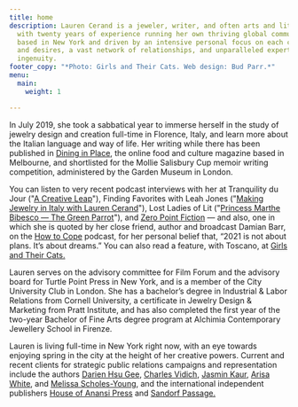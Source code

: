 ```yaml
---
title: home
description: Lauren Cerand is a jeweler, writer, and often arts and literary publicist
  with twenty years of experience running her own thriving global communications consultancy,
  based in New York and driven by an intensive personal focus on each client’s needs
  and desires, a vast network of relationships, and unparalleled expertise and creative
  ingenuity.
footer_copy: "*Photo: Girls and Their Cats. Web design: Bud Parr.*"
menu:
  main:
    weight: 1

---
```

In July 2019, she took a sabbatical year to immerse herself in the study of jewelry design and creation full-time in Florence, Italy, and learn more about the Italian language and way of life. Her writing while there has been published in [Dining in Place](https://dininginplace.com/essay/in-isolation-with-lauren-cerand/), the online food and culture magazine based in Melbourne, and shortlisted for the Mollie Salisbury Cup memoir writing competition, administered by the Garden Museum in London.

You can listen to very recent podcast interviews with her at Tranquility du Jour ("[A Creative Leap](https://kimberlywilson.com/podcasts/tranquility-du-jour-512-creative-leap/)"), Finding Favorites with Leah Jones ("[Making Jewelry in Italy with Lauren Cerand](https://findingfavorites.podbean.com/e/making-jewelry-in-italy-with-lauren-cerand/)"), Lost Ladies of Lit ("[Princess Marthe Bibesco –– The Green Parrot](https://www.lostladiesoflit.com/podcast/23-marthe-bibesco-the-green-parrot-with-lauren-cerand)"), and [Zero Point Fiction](https://zeropointfiction.libsyn.com/interview-with-lauren-cerand) –– and also, one in which she is quoted by her close friend, author and broadcast Damian Barr, on the [How to Cope](https://podcasts.apple.com/us/podcast/damian-barr-writer-presenter-on-how-hes-coping-through/id1511488260?i=1000507679910) podcast, for her personal belief that, “2021 is not about plans. It’s about dreams.” You can also read a feature, with Toscano, at [Girls and Their Cats.](https://www.girlsandtheircats.com/blog/lauren-cerand-and-toscano)

Lauren serves on the advisory committee for Film Forum and the advisory board for Turtle Point Press in New York, and is a member of the City University Club in London. She has a bachelor’s degree in Industrial & Labor Relations from Cornell University, a certificate in Jewelry Design & Marketing from Pratt Institute, and has also completed the first year of the two-year Bachelor of Fine Arts degree program at Alchimia Contemporary Jewellery School in Firenze.

Lauren is living full-time in New York right now, with an eye towards enjoying spring in the city at the height of her creative powers. Current and recent clients for strategic public relations campaigns and representation include the authors [Darien Hsu Gee](https://www.dariengee.com/), [Charles Vidich](https://www.germsatbaybook.com/), [Jasmin Kaur](https://www.jasminkaur.com/), [Arisa White](https://arisawhite.com/), and [Melissa Scholes-Young](http://melissascholesyoung.com/), and the international independent publishers [House of Anansi Press](https://houseofanansi.com/) and [Sandorf Passage.](https://sandorfpassage.org/)
